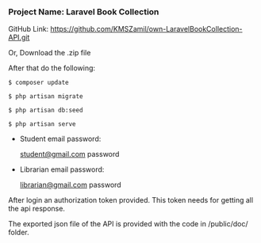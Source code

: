 ### Project Name: Laravel Book Collection

GitHub Link: https://github.com/KMSZamil/own-LaravelBookCollection-API.git

Or, Download the .zip file

After that do the following:

`$ composer update`

`$ php artisan migrate`

`$ php artisan db:seed`

`$ php artisan serve`

- Student email password:

    student@gmail.com
    password

- Librarian email password:

    librarian@gmail.com
    password

After login an authorization token provided. This token needs for getting all the api response.

The exported json file of the API is provided with the code in /public/doc/ folder.

